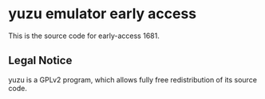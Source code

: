 yuzu emulator early access
=============

This is the source code for early-access 1681.

## Legal Notice

yuzu is a GPLv2 program, which allows fully free redistribution of its source code.
